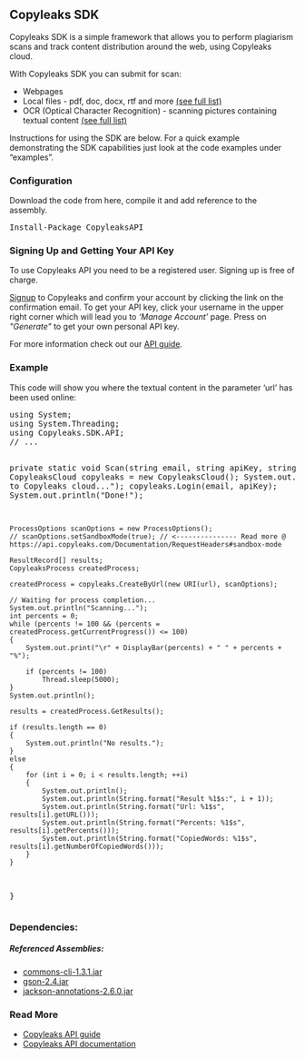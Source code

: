 <h2>Copyleaks SDK</h2>
<p>
Copyleaks SDK is a simple framework that allows you to perform plagiarism scans and track content distribution around the web, using Copyleaks cloud.
</p>
<p>
With Copyleaks SDK you can submit for scan:  
<ul>
<li>Webpages</li>
<li>Local files - pdf, doc, docx, rtf and more <a href="https://api.copyleaks.com/Documentation/TechnicalSpecifications/#non-textual-formats">(see full list)</a></li>
<li>OCR (Optical Character Recognition) - scanning pictures containing textual content <a href="https://api.copyleaks.com/Documentation/TechnicalSpecifications/#ocr-formats">(see full list)</a></li>
</ul>
Instructions for using the SDK are below. For a quick example demonstrating the SDK capabilities just look at the code examples under “examples”.
</p>
<h3>Configuration</h3>
Download the code from here, compile it and add reference to the assembly.
<pre>
Install-Package CopyleaksAPI
</pre>
</ol>
<h3>Signing Up and Getting Your API Key</h3>
 <p>To use Copyleaks API you need to be a registered user. Signing up is free of charge.</p>
 <p><a href="https://copyleaks.com/Account/Signup">Signup</a> to Copyleaks and confirm your account by clicking the link on the confirmation email. To get your API key, click your username in the upper right corner which will lead you to <i>‘Manage Account’</i> page. Press on <i>"Generate"</i> to get your own personal API key.</p>
 <p>For more information check out our <a href="https://api.copyleaks.com/Guides/HowToUse">API guide</a>.</p>
<h3>Example</h3>
<p>This code will show you where the textual content in the parameter ‘url’ has been used online:</p>
<pre>
using System;
using System.Threading;
using Copyleaks.SDK.API;
// ...

private static void Scan(string email, string apiKey, string url)
{
    CopyleaksCloud copyleaks = new CopyleaksCloud();
    System.out.print("Login to Copyleaks cloud...");
    copyleaks.Login(email, apiKey);
    System.out.println("Done!");

    ProcessOptions scanOptions = new ProcessOptions();
    // scanOptions.setSandboxMode(true); // <--------------- Read more @ https://api.copyleaks.com/Documentation/RequestHeaders#sandbox-mode

    ResultRecord[] results;
    CopyleaksProcess createdProcess;

    createdProcess = copyleaks.CreateByUrl(new URI(url), scanOptions);

    // Waiting for process completion...
    System.out.println("Scanning...");
    int percents = 0;
    while (percents != 100 && (percents = createdProcess.getCurrentProgress()) <= 100)
    {
        System.out.print("\r" + DisplayBar(percents) + " " + percents + "%");

        if (percents != 100)
            Thread.sleep(5000);
    }
    System.out.println();

    results = createdProcess.GetResults();

    if (results.length == 0)
    {
        System.out.println("No results.");
    }
    else
    {
        for (int i = 0; i < results.length; ++i)
        {
            System.out.println();
            System.out.println(String.format("Result %1$s:", i + 1));
            System.out.println(String.format("Url: %1$s", results[i].getURL()));
            System.out.println(String.format("Percents: %1$s", results[i].getPercents()));
            System.out.println(String.format("CopiedWords: %1$s", results[i].getNumberOfCopiedWords()));
        }
    }
}
</pre>
<h3>Dependencies:</h3>
<h5>Referenced Assemblies:</h5>
<ul>
<li><a href="https://commons.apache.org/proper/commons-cli/">commons-cli-1.3.1.jar</a></li>
<li><a href="https://github.com/google/gson">gson-2.4.jar</a></li>
<li><a href="https://github.com/FasterXML/jackson-annotations">jackson-annotations-2.6.0.jar</a></li>
</ul>

<h3>Read More</h3>
<ul>
<li><a href="https://api.copyleaks.com/Guides/HowToUse">Copyleaks API guide</a></li>
<li><a href="https://api.copyleaks.com/Documentation">Copyleaks API documentation</a></li>
</ul>
